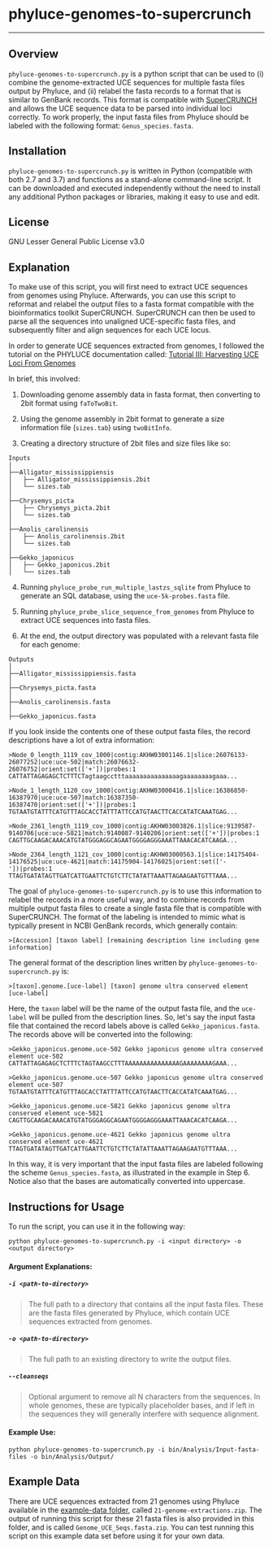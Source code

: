 # phyluce-genomes-to-supercrunch

---------------

## Overview

`phyluce-genomes-to-supercrunch.py` is a python script that can be used to
(i) combine the genome-extracted UCE sequences for multiple fasta files output by Phyluce,
and (ii) relabel the fasta records to a format that is similar to GenBank records.
This format is compatible with [SuperCRUNCH](https://github.com/dportik/SuperCRUNCH) and 
allows the UCE sequence data to be parsed into individual loci correctly. To work properly, 
the input fasta files from Phyluce should be labeled with the following format: `Genus_species.fasta`.

## Installation

`phyluce-genomes-to-supercrunch.py` is written in Python (compatible with  both 2.7 and 3.7) and functions as a stand-alone 
command-line script. It can be downloaded and executed independently without the need to 
install any additional Python packages or libraries, making it easy to use and edit.

## License

GNU Lesser General Public License v3.0

## Explanation 

To make use of this script, you will first need to extract UCE sequences from genomes using Phyluce. 
Afterwards, you can use this script to reformat and relabel the output files to a fasta format compatible
with the bioinformatics toolkit SuperCRUNCH. SuperCRUNCH can then be used to parse all the sequences into 
unaligned UCE-specific fasta files, and subsequently filter and align sequences for each UCE locus.

In order to generate UCE sequences extracted from genomes, I followed the tutorial on the
PHYLUCE documentation called: [Tutorial III: Harvesting UCE Loci From Genomes](https://phyluce.readthedocs.io/en/latest/tutorial-three.html)

In brief, this involved:

1. Downloading genome assembly data in fasta format, then converting to 2bit format using `faToTwoBit`.

2. Using the genome assembly in 2bit format to generate a size information file (`sizes.tab`) using `twoBitInfo`.

3. Creating a directory structure of 2bit files and size files like so:

```
Inputs
│
├──Alligator_mississippiensis
│	├── Alligator_mississippiensis.2bit
│	└── sizes.tab
│
├──Chrysemys_picta
│	├── Chrysemys_picta.2bit
│	└── sizes.tab
│
├──Anolis_carolinensis
│	├── Anolis_carolinensis.2bit
│	└── sizes.tab
│
├──Gekko_japonicus
│	├── Gekko_japonicus.2bit
│	└── sizes.tab
```

4. Running `phyluce_probe_run_multiple_lastzs_sqlite` from Phyluce to generate an SQL database, using the `uce-5k-probes.fasta` file.

5. Running `phyluce_probe_slice_sequence_from_genomes` from Phyluce to extract UCE sequences into fasta files.

6. At the end, the output directory was populated with a relevant fasta file for each genome:

```
Outputs
│
├──Alligator_mississippiensis.fasta
│
├──Chrysemys_picta.fasta
│
├──Anolis_carolinensis.fasta
│
├──Gekko_japonicus.fasta
```

If you look inside the contents one of these output fasta files, the record descriptions have a lot
of extra information:

```
>Node_0_length_1119_cov_1000|contig:AKHW03001146.1|slice:26076133-26077252|uce:uce-502|match:26076632-26076752|orient:set(['+'])|probes:1
CATTATTAGAGAGCTCTTTCTagtaagcctttaaaaaaaaaaaaaaagaaaaaaaagaaa...

>Node_1_length_1120_cov_1000|contig:AKHW03000416.1|slice:16386850-16387970|uce:uce-507|match:16387350-16387470|orient:set(['+'])|probes:1
TGTAATGTATTTCATGTTTAGCACCTATTTATTCCATGTAACTTCACCATATCAAATGAG...

>Node_2361_length_1119_cov_1000|contig:AKHW03003826.1|slice:9139587-9140706|uce:uce-5821|match:9140087-9140206|orient:set(['+'])|probes:1
CAGTTGCAAGACAAACATGTATGGGAGGCAGAATGGGGAGGGAAATTAAACACATCAAGA...

>Node_2364_length_1121_cov_1000|contig:AKHW03000563.1|slice:14175404-14176525|uce:uce-4621|match:14175904-14176025|orient:set(['-'])|probes:1
TTAGTGATATAGTTGATCATTGAATTCTGTCTTCTATATTAAATTAGAAGAATGTTTAAA...
```

The goal of `phyluce-genomes-to-supercrunch.py` is to use this information to relabel the records
in a more useful way, and to combine records from multiple output fasta files to create a single
fasta file that is compatible with SuperCRUNCH. The format of the labeling is intended to mimic
what is typically present in NCBI GenBank records, which generally contain:

```
>[Accession] [taxon label] [remaining description line including gene information]
```

The general format of the description lines written by `phyluce-genomes-to-supercrunch.py` is:

```
>[taxon].genome.[uce-label] [taxon] genome ultra conserved element [uce-label]
```

Here, the `taxon` label will be the name of the output fasta file, and the `uce-label` will be pulled
from the description lines. So, let's say the input fasta file that contained the record labels above
is called `Gekko_japonicus.fasta`. The records above will be converted into the following:

```
>Gekko_japonicus.genome.uce-502 Gekko japonicus genome ultra conserved element uce-502
CATTATTAGAGAGCTCTTTCTAGTAAGCCTTTAAAAAAAAAAAAAAAGAAAAAAAAGAAA...

>Gekko_japonicus.genome.uce-507 Gekko japonicus genome ultra conserved element uce-507
TGTAATGTATTTCATGTTTAGCACCTATTTATTCCATGTAACTTCACCATATCAAATGAG...

>Gekko_japonicus.genome.uce-5821 Gekko japonicus genome ultra conserved element uce-5821
CAGTTGCAAGACAAACATGTATGGGAGGCAGAATGGGGAGGGAAATTAAACACATCAAGA...

>Gekko_japonicus.genome.uce-4621 Gekko japonicus genome ultra conserved element uce-4621
TTAGTGATATAGTTGATCATTGAATTCTGTCTTCTATATTAAATTAGAAGAATGTTTAAA...
```

In this way, it is very important that the input fasta files are labeled following the scheme `Genus_species.fasta`, 
as illustrated in the example in Step 6. Notice also that the bases are automatically converted into uppercase.



## Instructions for Usage

To run the script, you can use it in the following way:

```
python phyluce-genomes-to-supercrunch.py -i <input directory> -o <output directory>
```

#### Argument Explanations:

##### `-i <path-to-directory>`

> The full path to a directory that contains all the input fasta files. These are the fasta files generated by Phyluce, which contain UCE sequences extracted from genomes.

##### `-o <path-to-directory>`

> The full path to an existing directory to write the output files.

##### `--cleanseqs`

> Optional argument to remove all N characters from the sequences. In whole genomes, these are typically placeholder bases, and if left in the sequences they will generally interfere with sequence alignment.

#### Example Use:

```
python phyluce-genomes-to-supercrunch.py -i bin/Analysis/Input-fasta-files -o bin/Analysis/Output/
```


## Example Data

There are UCE sequences extracted from 21 genomes using Phyluce available in the [example-data folder](https://github.com/dportik/phyluce-genomes-to-supercrunch/tree/master/example-data),
called `21-genome-extractions.zip`. The output of running this script for these 21 fasta files is also provided
in this folder, and is called `Genome_UCE_Seqs.fasta.zip`. You can test running this script on this example
data set before using it for your own data.

